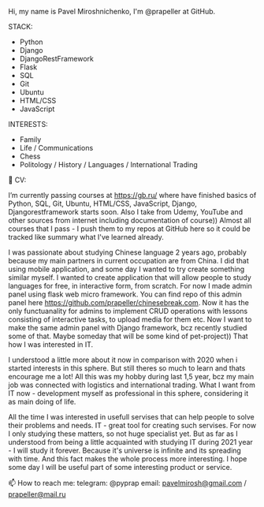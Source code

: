 Hi, my name is Pavel Miroshnichenko, I'm @prapeller at GitHub.

STACK:

- Python
- Django
- DjangoRestFramework
- Flask
- SQL
- Git
- Ubuntu
- HTML/CSS
- JavaScript

INTERESTS:

- Family
- Life / Communications
- Chess
- Politology / History / Languages / International Trading


🌱 CV:

I’m currently passing courses at https://gb.ru/ where have finished basics of Python, SQL, Git, Ubuntu, HTML/CSS, JavaScript, Django, Djangorestframework starts soon. Also I take from Udemy, YouTube and other sources from internet including documentation of course)) Almost all courses that I pass - I push them to my repos at GitHub here so it could be tracked like summary what I've learned already.

I was passionate about studying Chinese language 2 years ago, probably because my main partners in current occupation are from China. I did that using mobile application, and some day I wanted to try create something similar myself. I wanted to create application that will allow people to study languages for free, in interactive form, from scratch. For now I made admin panel using flask web micro framework. You can find repo of this admin panel here https://github.com/prapeller/chinesebreak.com. Now it has the only functuanality for admins to implement CRUD operations with lessons consisting of interactive tasks, to upload media for them etc. Now I want to make the same admin panel with Django framework, bcz recently studied some of that. Maybe someday that will be some kind of pet-project)) That how I was interested in IT. 

I understood a little more about it now in comparison with 2020 when i started interests in this sphere. But still theres so much to learn and thats encourage me a lot! All this was my hobby during last 1,5 year, bcz my main job was connected with logistics and international trading. What I want from IT now - development myself as professional in this sphere, considering it as main doing of life.

All the time I was interested in usefull servises that can help people to solve their problems and needs. IT - great tool for creating such servises.
For now I only studying these matters, so not huge specialist yet. But as far as I understood from being a little acquainted with studying IT during 2021 year - I will study it forever. Because it's universe is infinite and its spreading with time. And this fact makes the whole process more interesting. I hope some day I will be useful part of some interesting product or service.

📫 How to reach me: telegram: @pyprap email: pavelmirosh@gmail.com / prapeller@mail.ru
